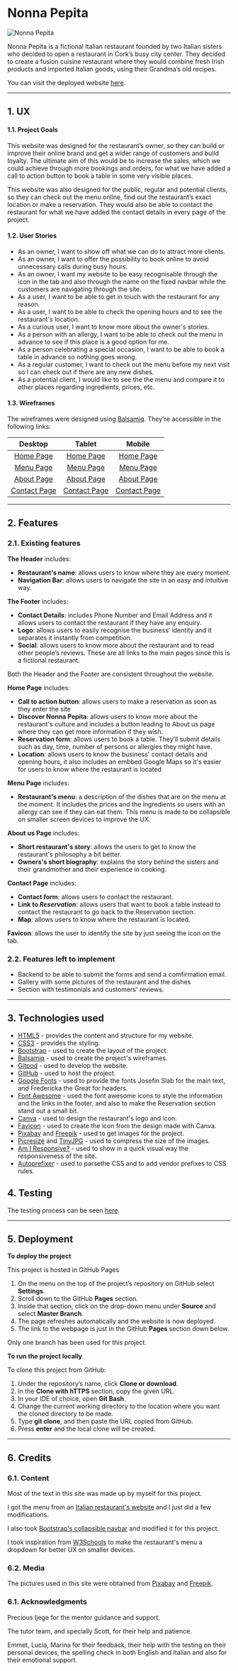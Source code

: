 # Nonna Pepita

![Nonna Pepita](readme-files//amiresponsive.png)


Nonna Pepita is a fictional Italian restaurant founded by two Italian sisters who decided to open a restaurant in Cork’s busy city center. They decided to create a fusion cuisine restaurant where they would combine fresh Irish products and imported Italian goods, using their Grandma’s old recipes.

You can visit the deployed website [here](https://fernandagil.github.io/ms1-nonnapepita-restaurant/).

---

## 1. UX

#### 1.1. Project Goals

This website was designed for the restaurant’s owner, so they can build or improve their online brand and get a wider range of customers and build loyalty. The ultimate aim of this would be to increase the sales, which we could achieve through more bookings and orders, for what we have added a call to action button to book a table in some very visible places.

This website was also designed for the public, regular and potential clients, so they can check out the menu online, find out the restaurant’s exact location or make a reservation. They would also be able to contact the restaurant for what we have added the contact details in every page of the project.

#### 1.2. User Stories

- As an owner, I want to show off what we can do to attract more clients.
- As an owner, I want to offer the possibility to book online to avoid unnecessary calls during busy hours.
- As an owner, I want my website to be easy recognisable through the icon in the tab and also through the name on the fixed navbar while the customers are navigating through the site.
- As a user, I want to be able to get in touch with the restaurant for any reason.
- As a user, I want to be able to check the opening hours and to see the restaurant's location.
- As a curious user, I want to know more about the owner's stories.
- As a person with an allergy, I want to be able to check out the menu in advance to see if this place is a good option for me.
- As a person celebrating a special occasion, I want to be able to book a table in advance so nothing goes wrong.
- As a regular customer, I want to check out the menu before my next visit so I can check out if there are any new dishes.
- As a potential client, I would like to see the the menu and compare it to other places regarding ingredients, prices, etc.

#### 1.3. Wireframes
The wireframes were designed using [Balsamiq](https://balsamiq.com/). They're accessible in the following links:

|    Desktop   |    Tablet    |    Mobile    |
|    :----:    |     :----:   |    :----:    |
|[Home Page](readme-files/wireframes/home-desktop.png)|[Home Page](readme-files/wireframes/home-tablet.png)|[Home Page](readme-files/wireframes/home-mobile.png)|
|[Menu Page](readme-files/wireframes/menu-desktop.png)|[Menu Page](readme-files/wireframes/menu-tablet.png)|[Menu Page](readme-files/wireframes/menu-mobile.png)|
|[About Page](readme-files/wireframes/about-desktop.png)|[About Page](readme-files/wireframes/about-tablet.png)|[About Page](readme-files/wireframes/about-mobile.png)|
|[Contact Page](readme-files/wireframes/contact-desktop.png)|[Contact Page](readme-files/wireframes/contact-tablet.png)|[Contact Page](readme-files/wireframes/contact-mobile.png)|

---

## 2. Features

### 2.1. Existing features

**The Header** includes:

- **Restaurant's name**: allows users to know where they are every moment.
- **Navigation Bar**: allows users to navigate the site in an easy and intuitive way.

**The Footer** includes:

- **Contact Details**: includes Phone Number and Email Address and it allows users to contact the restaurant if they have any enquiry.
- **Logo**: allows users to easily recognise the business’ identity and it separates it instantly from competition.
- **Social**: allows users to know more about the restaurant and to read other people’s reviews. These are all links to the main pages since this is a fictional restaurant.

Both the Header and the Footer are consistent throughout the website.

**Home Page** includes:

- **Call to action button**: allows users to make a reservation as soon as they enter the site
- **Discover Nonna Pepita**: allows users to know more about the restaurant's culture and includes a button leading to About us page where they can get more information if they wish.
- **Reservation form**: allows users to book a table. They’ll submit details such as day, time, number of persons or allergies they might have.
- **Location**: allows users to know the business' contact details and opening hours, it also includes an embbed Google Maps so it's easier for users to know where the restaurant is located

**Menu Page** includes:

- **Restaurant's menu**: a description of the dishes that are on the menu at the moment. It includes the prices and the ingredients so users with an allergy can see if they can eat them. 
This menu is made to be collapsible on smaller screen devices to improve the UX.

**About us Page** includes:

- **Short restaurant's story**: allows the users to get to know the restaurant's philosophy a bit better.
- **Owners's short biography**: explains the story behind the sisters and their grandmother and their experience in cooking.

**Contact Page** includes:

- **Contact form**: allows users to contact the restaurant.
- **Link to _Reservation_**: allows users that want to book a table instead to contact the restaurant to go back to the Reservation section.
- **Map**: allows users to know where the restaurant is located.

**Favicon**: allows the user to identify the site by just seeing the icon on the tab.

### 2.2. Features left to implement

- Backend to be able to submit the forms and send a comfirmation email.
- Gallery with some pictures of the restaurant and the dishes
- Section with testimonials and customers' reviews.

---

## 3. Technologies used

- [HTML5](https://en.wikipedia.org/wiki/HTML5) - provides the content and structure for my website.
- [CSS3](https://en.wikipedia.org/wiki/Cascading_Style_Sheets) - provides the styling.
- [Bootstrap](https://getbootstrap.com/) - used to create the layout of the project.
- [Balsamiq](https://balsamiq.com/) - used to create the project's wireframes.
- [Gitpod](https://gitpod.io/) - used to develop the website.
- [GitHub](https://github.com/) - used to host the project.
- [Google Fonts](https://fonts.google.com/) - used to provide the fonts Josefin Slab for the main text, and Fredericka the Great for headers.
- [Font Awesome](https://fontawesome.com/) - used the font awesome icons to style the information and the links in the footer, and also to make the Reservation section stand out a small bit.
- [Canva](https://www.canva.com/) - used to design the restaurant's logo and icon.
- [Favicon](https://www.favicon-generator.org//) - used to create the icon from the design made with Canva.
- [Pixabay](https://pixabay.com/) and [Freepik](https://www.freepik.es/) - used to get images for the project.
- [Picresize](https://picresize.com/) and [TinyJPG](https://tinyjpg.com/) - used to compress the size of the images.
- [Am I Responsive?](http://ami.responsivedesign.is/) - used to show in a quick visual way the responsiveness of the site.
- [Autoprefixer](https://autoprefixer.github.io/) - used to parsethe CSS and to add vendor prefixes to CSS rules.

## 4. Testing

The testing process can be seen [here](TESTING.md).

---

## 5. Deployment

**To deploy the project**

This project is hosted in GitHub Pages

1. On the menu on the top of the project’s repository on GitHub select **Settings**.
2. Scroll down to the GitHub **Pages** section.
3. Inside that section, click on the drop-down menu under **Source** and select **Master Branch**.
4. The page refreshes automatically and the website is now deployed.
5. The link to the webpage is just in the GitHub **Pages** section down below.

Only one branch has been used for this project.

**To run the project locally**

To clone this project from GitHub:

1. Under the repository’s name, click **Clone or download**.
2. In the **Clone with hTTPS** section, copy the given URL.
3. In your IDE of choice, open **Git Bash**.
4. Change the current working directory to the location where you want the cloned directory to be made.
5. Type **git clone**, and then paste the URL copied from GitHub.
6. Press **enter** and the local clone will be created.

---

## 6. Credits

### 6.1. Content
Most of the text in this site was made up by myself for this project. 

I got the menu from an [Italian restaurant's website](https://daks2k3a4ib2z.cloudfront.net/58ceb9bdf552f26c38942674/594210fc82bc8d319b7ef921_Piacere%20Mio%20Del%20Sur%20Dinner%202017%20authentic%20italian%20restaurant.png) and I just did a few modifications.

I also took [Bootstrap's collapsible navbar](https://getbootstrap.com/docs/4.0/components/navbar/) and modified it for this project. 

I took inspiration from [W3Schools](https://www.w3schools.com/bootstrap/bootstrap_collapse.asp) to make the restaurant's menu a dropdown for better UX on smaller devices.

### 6.2. Media

The pictures used in this site were obtained from [Pixabay](https://pixabay.com/) and [Freepik](https://www.freepik.es/).

### 6.1. Acknowledgments

Precious Ijege for the mentor guidance and support.

The tutor team, and specially Scott, for their help and patience.

Emmet, Lucia, Marina for their feedback, their help with the testing on their personal devices, the spelling check in both English and Italian and also for their emotional support.
